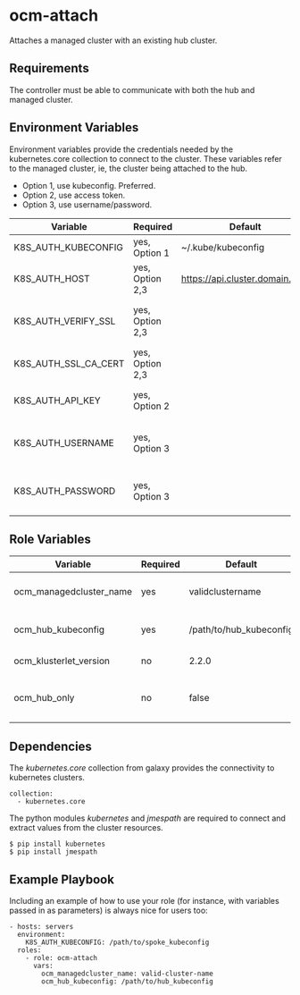 ocm-attach
==========

Attaches a managed cluster with an existing hub cluster.


Requirements
------------

The controller must be able to communicate with both the hub and managed cluster.


Environment Variables
---------------------

Environment variables provide the credentials needed by the kubernetes.core collection to connect to the cluster. These variables refer to the managed cluster, ie, the cluster being attached to the hub.

* Option 1, use kubeconfig. Preferred.
* Option 2, use access token.
* Option 3, use username/password. 

| Variable                | Required           | Default                            | Comments                                 |
|-------------------------|--------------------|------------------------------------|------------------------------------------|
| K8S_AUTH_KUBECONFIG     | yes, Option 1      | ~/.kube/kubeconfig                 | Path to Kubeconfig                       |
| K8S_AUTH_HOST           | yes, Option 2,3    | https://api.cluster.domain.com     | URL to the cluster API                   |
| K8S_AUTH_VERIFY_SSL     | yes, Option 2,3    |                                    | Flag to enforce SSL verification         |
| K8S_AUTH_SSL_CA_CERT    | yes, Option 2,3    |                                    | Path to Certificate Authority            |
| K8S_AUTH_API_KEY        | yes, Option 2      |                                    | Token for a cluster-admin                |
| K8S_AUTH_USERNAME       | yes, Option 3      |                                    | Username for a cluster-admin             |
| K8S_AUTH_PASSWORD       | yes, Option 3      |                                    | Password for a cluster-admin             |


Role Variables
--------------

| Variable                | Required           | Default                            | Comments                                 |
|-------------------------|--------------------|------------------------------------|------------------------------------------|
| ocm_managedcluster_name | yes                | validclustername                   | `^[a-z0-9]([-a-z0-9]*[a-z0-9])?$`        |
| ocm_hub_kubeconfig      | yes                | /path/to/hub_kubeconfig            | Path to the hub's kubeconfig             |
| ocm_klusterlet_version  | no                 | 2.2.0                              | Klusterlet version                       |
| ocm_hub_only            | no                 | false                              | Only setup the cluster entry in the hub  |


Dependencies
------------

The *kubernetes.core* collection from galaxy provides the connectivity to kubernetes clusters.

    collection:
      - kubernetes.core

The python modules *kubernetes* and *jmespath* are required to connect and extract values from the cluster resources.

    $ pip install kubernetes
    $ pip install jmespath


Example Playbook
----------------

Including an example of how to use your role (for instance, with variables passed in as parameters) is always nice for users too:

    - hosts: servers
      environment:
        K8S_AUTH_KUBECONFIG: /path/to/spoke_kubeconfig
      roles:
        - role: ocm-attach
          vars:
            ocm_managedcluster_name: valid-cluster-name
            ocm_hub_kubeconfig: /path/to/hub_kubeconfig
